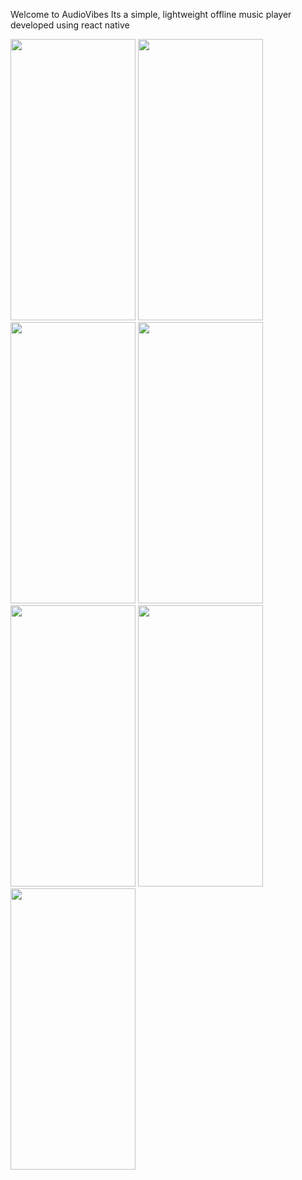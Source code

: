 Welcome to AudioVibes Its a simple, lightweight offline music player developed using react native

<img src="https://github.com/MrUnknownji/AudioVibes2/assets/95078278/708f276a-d202-4b50-b31d-323d4af41957" width="200" height="450" />  
<img src="https://github.com/MrUnknownji/AudioVibes2/assets/95078278/5b4e5457-a4a2-4b0f-bfbd-ca1d5365be89" width="200" height="450" />  
<img src="https://github.com/MrUnknownji/AudioVibes2/assets/95078278/b8ffb929-ad45-4d39-8bcf-9b9dd70d67b8" width="200" height="450" />  
<img src="https://github.com/MrUnknownji/AudioVibes2/assets/95078278/3c8a9785-141f-4e86-85e5-4e57764d0f83" width="200" height="450" />  
<img src="https://github.com/MrUnknownji/AudioVibes2/assets/95078278/17ba5b69-d188-47cb-9ec5-b825c68d14a9" width="200" height="450" />  
<img src="https://github.com/MrUnknownji/AudioVibes2/assets/95078278/20ed79cd-0a45-4ac4-8430-ac613ab1f955" width="200" height="450" />  
<img src="https://github.com/MrUnknownji/AudioVibes2/assets/95078278/2b78f890-a0a7-4de8-9076-12be3adb0107" width="200" height="450" />  
